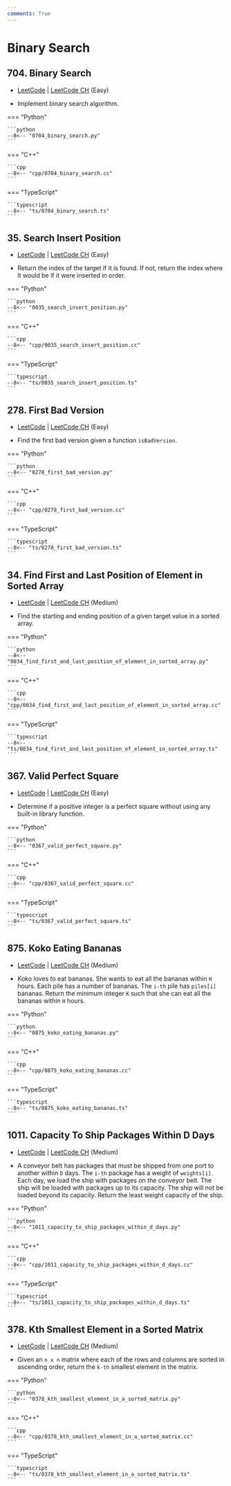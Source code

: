 ```yaml
---
comments: True
---
```


# Binary Search

## 704. Binary Search

-  [LeetCode](https://leetcode.com/problems/binary-search/) | [LeetCode CH](https://leetcode.cn/problems/binary-search/) (Easy)

-   Implement binary search algorithm.

=== "Python"

    ```python
    --8<-- "0704_binary_search.py"
    ```

=== "C++"

    ```cpp
    --8<-- "cpp/0704_binary_search.cc"
    ```

=== "TypeScript"

    ```typescript
    --8<-- "ts/0704_binary_search.ts"
    ```

## 35. Search Insert Position

-  [LeetCode](https://leetcode.com/problems/search-insert-position/) | [LeetCode CH](https://leetcode.cn/problems/search-insert-position/) (Easy)

-   Return the index of the target if it is found. If not, return the index where it would be if it were inserted in order.

=== "Python"

    ```python
    --8<-- "0035_search_insert_position.py"
    ```

=== "C++"

    ```cpp
    --8<-- "cpp/0035_search_insert_position.cc"
    ```

=== "TypeScript"

    ```typescript
    --8<-- "ts/0035_search_insert_position.ts"
    ```

## 278. First Bad Version

-  [LeetCode](https://leetcode.com/problems/first-bad-version/) | [LeetCode CH](https://leetcode.cn/problems/first-bad-version/) (Easy)

-   Find the first bad version given a function `isBadVersion`.

=== "Python"

    ```python
    --8<-- "0278_first_bad_version.py"
    ```

=== "C++"

    ```cpp
    --8<-- "cpp/0278_first_bad_version.cc"
    ```

=== "TypeScript"

    ```typescript
    --8<-- "ts/0278_first_bad_version.ts"
    ```

## 34. Find First and Last Position of Element in Sorted Array

-  [LeetCode](https://leetcode.com/problems/find-first-and-last-position-of-element-in-sorted-array/) | [LeetCode CH](https://leetcode.cn/problems/find-first-and-last-position-of-element-in-sorted-array/) (Medium)

-   Find the starting and ending position of a given target value in a sorted array.

=== "Python"

    ```python
    --8<-- "0034_find_first_and_last_position_of_element_in_sorted_array.py"
    ```

=== "C++"

    ```cpp
    --8<-- "cpp/0034_find_first_and_last_position_of_element_in_sorted_array.cc"
    ```

=== "TypeScript"

    ```typescript
    --8<-- "ts/0034_find_first_and_last_position_of_element_in_sorted_array.ts"
    ```

## 367. Valid Perfect Square

-  [LeetCode](https://leetcode.com/problems/valid-perfect-square/) | [LeetCode CH](https://leetcode.cn/problems/valid-perfect-square/) (Easy)

-   Determine if a positive integer is a perfect square without using any built-in library function.

=== "Python"

    ```python
    --8<-- "0367_valid_perfect_square.py"
    ```

=== "C++"

    ```cpp
    --8<-- "cpp/0367_valid_perfect_square.cc"
    ```

=== "TypeScript"

    ```typescript
    --8<-- "ts/0367_valid_perfect_square.ts"
    ```

## 875. Koko Eating Bananas

-  [LeetCode](https://leetcode.com/problems/koko-eating-bananas/) | [LeetCode CH](https://leetcode.cn/problems/koko-eating-bananas/) (Medium)

-   Koko loves to eat bananas. She wants to eat all the bananas within `H` hours. Each pile has a number of bananas. The `i-th` pile has `piles[i]` bananas. Return the minimum integer `K` such that she can eat all the bananas within `H` hours.

=== "Python"

    ```python
    --8<-- "0875_koko_eating_bananas.py"
    ```

=== "C++"

    ```cpp
    --8<-- "cpp/0875_koko_eating_bananas.cc"
    ```

=== "TypeScript"

    ```typescript
    --8<-- "ts/0875_koko_eating_bananas.ts"
    ```

## 1011. Capacity To Ship Packages Within D Days

-  [LeetCode](https://leetcode.com/problems/capacity-to-ship-packages-within-d-days/) | [LeetCode CH](https://leetcode.cn/problems/capacity-to-ship-packages-within-d-days/) (Medium)

-   A conveyor belt has packages that must be shipped from one port to another within `D` days. The `i-th` package has a weight of `weights[i]`. Each day, we load the ship with packages on the conveyor belt. The ship will be loaded with packages up to its capacity. The ship will not be loaded beyond its capacity. Return the least weight capacity of the ship.

=== "Python"

    ```python
    --8<-- "1011_capacity_to_ship_packages_within_d_days.py"
    ```

=== "C++"

    ```cpp
    --8<-- "cpp/1011_capacity_to_ship_packages_within_d_days.cc"
    ```

=== "TypeScript"

    ```typescript
    --8<-- "ts/1011_capacity_to_ship_packages_within_d_days.ts"
    ```

## 378. Kth Smallest Element in a Sorted Matrix

-  [LeetCode](https://leetcode.com/problems/kth-smallest-element-in-a-sorted-matrix/) | [LeetCode CH](https://leetcode.cn/problems/kth-smallest-element-in-a-sorted-matrix/) (Medium)

-   Given an `n x n` matrix where each of the rows and columns are sorted in ascending order, return the `k-th` smallest element in the matrix.

=== "Python"

    ```python
    --8<-- "0378_kth_smallest_element_in_a_sorted_matrix.py"
    ```

=== "C++"

    ```cpp
    --8<-- "cpp/0378_kth_smallest_element_in_a_sorted_matrix.cc"
    ```

=== "TypeScript"

    ```typescript
    --8<-- "ts/0378_kth_smallest_element_in_a_sorted_matrix.ts"
    ```
